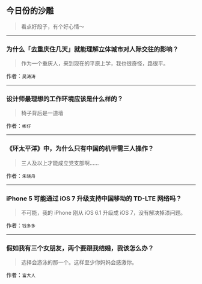 ## 今日份的沙雕

> 看点好段子，有个好心情～


 
---

### 为什么「去重庆住几天」就能理解立体城市对人际交往的影响？

> 作为一个重庆人，来到现在的平原上学，我也很奇怪，路很平。


作者：`吴涛涛`

---

### 设计师最理想的工作环境应该是什么样的？

> 椅子背后是一道墙


作者：`彬仔`

---

### 《环太平洋》中，为什么只有中国的机甲需三人操作？

> 三人及以上才能成立党支部啊……


作者：`朱晓舟`

---

### iPhone 5 可能通过 iOS 7 升级支持中国移动的 TD-LTE 网络吗？

> 不可能，我的 iPhone 刚从 iOS 6.1 升级成 iOS 7，没有解决掉漆问题。


作者：`钱多多`

---

### 假如我有三个女朋友，两个要跟我结婚，我该怎么办？

> 选择会游泳的那一个。这样至少你妈妈会感激你。


作者：`富大人`
